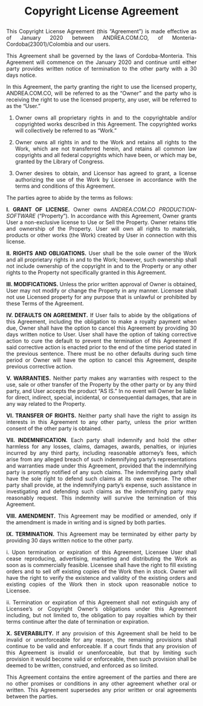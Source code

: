 <div style="text-align: justify;">

# <p style="text-align: center;">Copyright License Agreement</p>

This Copyright License Agreement (this “Agreement”) is made effective as of January 2020 between ANDREA.COM.CO, of Monteria-Cordoba(23001)/Colombia and our users.

This Agreement shall be governed by the laws of Cordoba-Monteria. This Agreement will commence on the January 2020 and continue until either party provides written notice of termination to the other party with a 30 days notice.

In this Agreement, the party granting the right to use the licensed property, ANDREA.COM.CO, will be referred to as the “Owner” and the party who is receiving the right to use the licensed property, any user, will be referred to as the “User.”

1. Owner owns all proprietary rights in and to the copyrightable and/or copyrighted works described in this Agreement. The copyrighted works will collectively be referred to as “Work.”

2. Owner owns all rights in and to the Work and retains all rights to the Work, which are not transferred herein, and retains all common law copyrights and all federal copyrights which have been, or which may be, granted by the Library of Congress.

3. Owner desires to obtain, and Licensor has agreed to grant, a license authorizing the use of the Work by Licensee in accordance with the terms and conditions of this Agreement.

The parties agree to abide by the terms as follows:

**I. GRANT OF LICENSE.** Owner owns _ANDREA.COM.CO PRODUCTION-SOFTWARE_ (“Property”). In accordance with this Agreement, Owner grants User a non-exclusive license to Use or Sell the Property. Owner retains title and ownership of the Property. User will own all rights to materials, products or other works (the Work) created by User in connection with this license.

**II. RIGHTS AND OBLIGATIONS.** User shall be the sole owner of the Work and all proprietary rights in and to the Work; however, such ownership shall not include ownership of the copyright in and to the Property or any other rights to the Property not specifically granted in this Agreement.

**III. MODIFICATIONS.** Unless the prior written approval of Owner is obtained, User may not modify or change the Property in any manner. Licensee shall not use Licensed property for any purpose that is unlawful or prohibited by these Terms of the Agreement.

**IV. DEFAULTS ON AGREEMENT.** If User fails to abide by the obligations of this Agreement, including the obligation to make a royalty payment when due, Owner shall have the option to cancel this Agreement by providing 30 days written notice to User. User shall have the option of taking corrective action to cure the default to prevent the termination of this Agreement if said corrective action is enacted prior to the end of the time period stated in the previous sentence. There must be no other defaults during such time period or Owner will have the option to cancel this Agreement, despite previous corrective action.

**V. WARRANTIES.** Neither party makes any warranties with respect to the use, sale or other transfer of the Property by the other party or by any third party, and User accepts the product “AS IS.” In no event will Owner be liable for direct, indirect, special, incidental, or consequential damages, that are in any way related to the Property.

**VI. TRANSFER OF RIGHTS.** Neither party shall have the right to assign its interests in this Agreement to any other party, unless the prior written consent of the other party is obtained.

**VII. INDEMNIFICATION.** Each party shall indemnify and hold the other harmless for any losses, claims, damages, awards, penalties, or injuries incurred by any third party, including reasonable attorney’s fees, which arise from any alleged breach of such indemnifying party’s representations and warranties made under this Agreement, provided that the indemnifying party is promptly notified of any such claims. The indemnifying party shall have the sole right to defend such claims at its own expense. The other party shall provide, at the indemnifying party’s expense, such assistance in investigating and defending such claims as the indemnifying party may reasonably request. This indemnity will survive the termination of this Agreement.

**VIII. AMENDMENT.** This Agreement may be modified or amended, only if the amendment is made in writing and is signed by both parties.

**IX. TERMINATION.** This Agreement may be terminated by either party by providing 30 days written notice to the other party.

i. Upon termination or expiration of this Agreement, Licensee User shall cease reproducing, advertising, marketing and distributing the Work as soon as is commercially feasible. Licensee shall have the right to fill existing orders and to sell off existing copies of the Work then in stock. Owner will have the right to verify the existence and validity of the existing orders and existing copies of the Work then in stock upon reasonable notice to Licensee.

ii. Termination or expiration of this Agreement shall not extinguish any of Licensee’s or Copyright Owner’s obligations under this Agreement including, but not limited to, the obligation to pay royalties which by their terms continue after the date of termination or expiration.

**X. SEVERABILITY.** If any provision of this Agreement shall be held to be invalid or unenforceable for any reason, the remaining provisions shall continue to be valid and enforceable. If a court finds that any provision of this Agreement is invalid or unenforceable, but that by limiting such provision it would become valid or enforceable, then such provision shall be deemed to be written, construed, and enforced as so limited.

This Agreement contains the entire agreement of the parties and there are no other promises or conditions in any other agreement whether oral or written. This Agreement supersedes any prior written or oral agreements between the parties.

</div>
